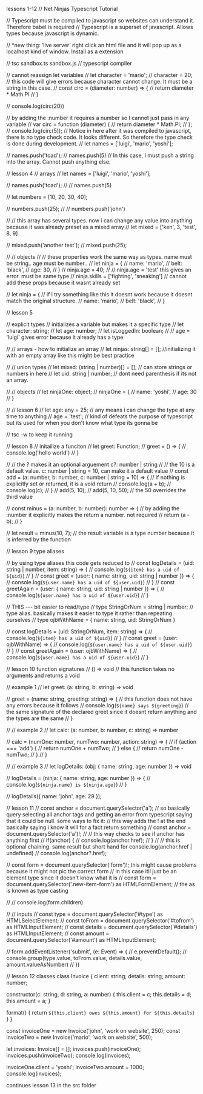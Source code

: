 lessons 1-12
// Net Ninjas Typescript Tutorial

// Typescript must be compiled to javascript so websites can understand it. Therefore babel is required
// Typescript is a superset of javascript. Allows types because javascript is dynamic.

// *new thing: ‘live server’ right click an html file and it will pop up as a localhost kind of window. Install as a extension

// tsc sandbox.ts sandbox.js
// typescript compiler

// cannot reassign let variables
// let character = 'mario';
// character = 20;
// this code will give errors because character cannot change. It must be a string in this case.
// const circ = (diameter: number) => {
//   return diameter * Math.PI
// }

// console.log(circ(20))

// by adding the :number it requires a number so I cannot just pass in any variable
// var circ = function (diameter) {
//     return diameter * Math.PI;
// };
// console.log(circ(5));
// Notice in here after it was compiled to javascript, there is no type check code. It looks different. So therefore the type check is done during development.
// let names = ['luigi', 'mario', 'yoshi'];

// names.push('toad');
// names.push(5)
// In this case, I must push a string into the array. Cannot push anything else. 


// lesson 4
// arrays
// let names = ['luigi', 'mario', 'yoshi'];

// names.push('toad');
// // names.push(5)

// let numbers = [10, 20, 30, 40];

// numbers.push(25);
// // numbers.push('john')

// // this array has several types. now i can change any value into anything because it was already preset as a mixed array
// let mixed = ['ken', 3, 'test', 8, 9]

// mixed.push('another test');
// mixed.push(25);


// // objects
// // these properties work the same way as types. name must be string.. age must be number..
// let ninja = {
//   name: 'mario',
//   belt: 'black',
//   age: 30,
// }
// ninja.age = 40;
// // ninja.age = 'test' this gives an error. must be same type
// ninja.skills = ['fighting', 'sneaking'] // cannot add these props because it wasnt already set

// let ninja = { // if i try something like this it doesnt work because it doesnt match the original structure.
//   name: 'mario',
//   belt: 'black',
// }

// lesson 5 

// explicit types
// initializes a variable but makes it a specific type 
// let character: string;
// let age: number;
// let isLoggedIn: boolean;
// // age = 'luigi' gives error because it already has a type

// // arrays - how to initialize an array
// let ninjas: string[] = []; //initializing it with an empty array like this might be best practice

// // union types
// let mixed: (string | number)[] = []; // can store strings or numbers in here
// let uid: string | number; // dont need parenthesis if its not an array.

// // objects
// let ninjaOne: object;
// ninjaOne = {
//   name: 'yoshi',
//   age: 30
// }

// // lesson 6
// let age: any = 25; // any means i can change the type at any time to anything
// age = 'test'; // kind of defeats the purpose of typescript but its used for when you don't know what type its gonna be

// tsc -w to keep it running

// lesson 8
// initailize a funciton
// let greet: Function;
// greet = () => {
//   console.log('hello world')
// }

// // the ? makes it an optional arguement  c?: number | string
// // the 10 is a default value. c: number | string = 10, can make it a default value
// const add = (a: number, b: number, c: number | string = 10) => { // if nothing is explicitly set or returned, it is a void return
//   console.log(a + b);
//   console.log(c);
// }
// add(5, 10);
// add(5, 10, 50); // the 50 overrides the third value

// const minus = (a: number, b: number): number => { // by adding the :number it explicitly makes the return a number. not required
//   return (a - b);
// }

// let result = minus(10, 7); // the result variable is a type number because it is inferred by the function

// lesson 9 type aliases

// by using type aliases this code gets reduced to
// const logDetails = (uid: string | number, item: string) => {
//   console.log(`${item} has a uid of ${uid}`)
// }
// const greet = (user: { name: string, uid: string | number }) => {
//   console.log(`${user.name} has a uid of ${user.uid}`)
// }
// const greetAgain = (user: { name: string, uid: string | number }) => {
//   console.log(`${user.name} has a uid of ${user.uid}`)
// }

// THIS --- bit easier to read/type
// type StringOrNum = string | number; // type alias. basically makes it easier to type it rather than repeating ourselves
// type ojbWithName = { name: string, uid: StringOrNum }

// const logDetails = (uid: StringOrNum, item: string) => {
//   console.log(`${item} has a uid of ${uid}`)
// }
// const greet = (user: ojbWithName) => {
//   console.log(`${user.name} has a uid of ${user.uid}`)
// }
// const greetAgain = (user: ojbWithName) => {
//   console.log(`${user.name} has a uid of ${user.uid}`)
// }

// lesson 10 function signatures
// () => void // this function takes no arguments and returns a void

// example 1
// let greet: (a: string, b: string) => void

// greet = (name: string, greeting: string) => { // this function does not have any errors because it follows 
//   console.log(`${name} says ${greeting}`)     // the same signature of the declared greet since it doesnt return anything and the types are the same
// }

// // example 2
// let calc: (a: number, b: number, c: string) => number

// calc = (numOne: number, numTwo: number, action: string) => {
//   if (action === 'add') {
//     return numOne + numTwo;
//   } else {
//     return numOne - numTwo;
//   }
// }

// // example 3
// let logDetails: (obj: { name: string, age: number }) => void

// logDetails = (ninja: { name: string, age: number }) => {
//   console.log(`${ninja.name} is ${ninja.age}`)
// }

// logDetails({ name: 'john', age: 29 });

// lesson 11
// const anchor = document.querySelector('a');
// so basically query selecting all anchor tags and getting an error from typescript saying that it could be null. some ways to fix it:
// this way adds the ! at the end basically saying i know it will for a fact return something
// const anchor = document.querySelector('a')!;
// // this way checks to see if anchor has anything first
// if(anchor) {
//   console.log(anchor.href);
// }
// // this is optional chaining. same result but short hand for console.log(anchor.href | undefined)
// console.log(anchor?.href);

// const form = document.querySelector('form')!; this might cause problems because it might not pic the correct form
// in this case itll just be an element type since it doesn't know what it is
// const form = document.querySelector('.new-item-form') as HTMLFormElement; // the as is known as type casting

// // console.log(form.children)

// // inputs
// const type = document.querySelector('#type') as HTMLSelectElement;
// const toFrom = document.querySelector('#tofrom') as HTMLInputElement;
// const details = document.querySelector('#details') as HTMLInputElement;
// const amount = document.querySelector('#amount') as HTMLInputElement;

// form.addEventListener('submit', (e: Event) => {
//   e.preventDefault();
//   console.group(type.value, toFrom.value, details.value, amount.valueAsNumber)
// })

// lesson 12 classes
class Invoice {
  client: string;
  details: string;
  amount: number;

  constructor(c: string, d: string, a: number) {
    this.client = c;
    this.details = d;
    this.amount = a;
  }

  format() {
    return `${this.client} owes ${this.amount} for ${this.details}`
  }
}

const invoiceOne = new Invoice('john', 'work on website', 250);
const invoiceTwo = new Invoice('mario', 'work on website', 500);

let invoices: Invoice[] = [];
invoices.push(invoiceOne);
invoices.push(invoiceTwo);
console.log(invoices);

invoiceOne.client = 'yoshi';
invoiceTwo.amount = 1000;
console.log(invoices);

continues lesson 13 in the src folder
